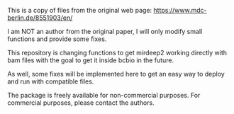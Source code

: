 This is a copy of files from the original web page: https://www.mdc-berlin.de/8551903/en/

I am NOT an author from the original paper, I will only modify small functions and provide some fixes.

This repository is changing functions to get mirdeep2 working directly with bam files with the goal to get it inside bcbio in the future.

As well, some fixes will be implemented here to get an easy way to deploy and run with compatible files.

The package is freely available for non-commercial purposes. For commercial purposes, please contact the authors.

